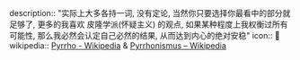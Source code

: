 description:: "实际上大多各持一词, 没有定论, 当然你只要选择你最看中的部分就足够了, 更多的我喜欢 皮隆学派(怀疑主义) 的观点, 如果某种程度上我权衡过所有可能性, 那么我必然会认定自己必然的结果, 从而达到内心的绝对安稳"
icon:: 💬
wikipedia:: [Pyrrho - Wikipedia](https://en.wikipedia.org/wiki/Pyrrho) & [Pyrrhonismus – Wikipedia](https://de.wikipedia.org/wiki/Pyrrhonismus)
